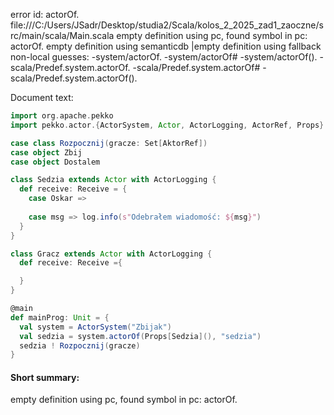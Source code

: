 error id: actorOf.
file:///C:/Users/JSadr/Desktop/studia2/Scala/kolos_2_2025_zad1_zaoczne/src/main/scala/Main.scala
empty definition using pc, found symbol in pc: actorOf.
empty definition using semanticdb
|empty definition using fallback
non-local guesses:
	 -system/actorOf.
	 -system/actorOf#
	 -system/actorOf().
	 -scala/Predef.system.actorOf.
	 -scala/Predef.system.actorOf#
	 -scala/Predef.system.actorOf().

Document text:

```scala
import org.apache.pekko
import pekko.actor.{ActorSystem, Actor, ActorLogging, ActorRef, Props}

case class Rozpocznij(gracze: Set[AktorRef])
case object Zbij
case object Dostalem

class Sedzia extends Actor with ActorLogging {
  def receive: Receive = {
    case Oskar =>
      
    case msg => log.info(s"Odebrałem wiadomość: ${msg}")
  }
}

class Gracz extends Actor with ActorLogging {
  def receive: Receive ={

  }
}

@main
def mainProg: Unit = {
  val system = ActorSystem("Zbijak")
  val sedzia = system.actorOf(Props[Sedzia](), "sedzia")
  sedzia ! Rozpocznij(gracze)
}

```

#### Short summary: 

empty definition using pc, found symbol in pc: actorOf.
